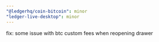 ```yaml
---
"@ledgerhq/coin-bitcoin": minor
"ledger-live-desktop": minor
---
```


fix: some issue with btc custom fees when reopening drawer
